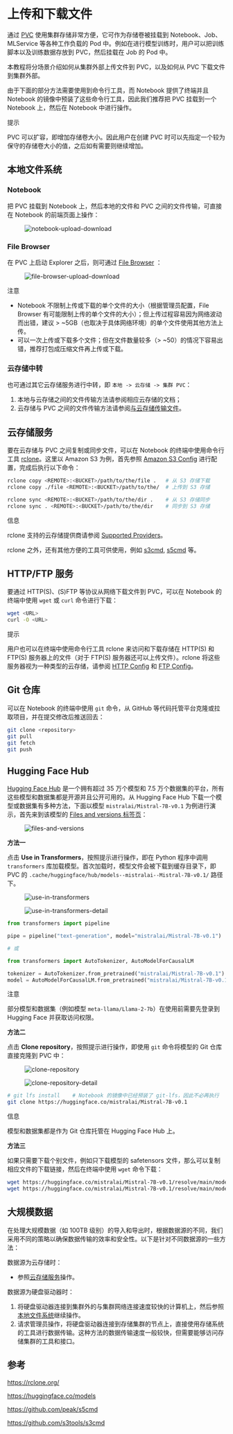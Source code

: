 # 上传和下载文件

通过 [PVC](../modules/storage/pvc.md) 使用集群存储非常方便，它可作为存储卷被挂载到 Notebook、Job、MLService 等各种工作负载的 Pod 中。例如在进行模型训练时，用户可以把训练脚本以及训练数据存放到 PVC，然后挂载在 Job 的 Pod 中。

本教程将分场景介绍如何从集群外部上传文件到 PVC，以及如何从 PVC 下载文件到集群外部。

由于下面的部分方法需要使用到命令行工具，而 Notebook 提供了终端并且 Notebook 的镜像中预装了这些命令行工具，因此我们推荐把 PVC 挂载到一个 Notebook 上，然后在 Notebook 中进行操作。

<aside class="note tip">
<div class="title">提示</div>

PVC 可以扩容，即增加存储卷大小。因此用户在创建 PVC 时可以先指定一个较为保守的存储卷大小的值，之后如有需要则继续增加。

</aside>

## 本地文件系统

### Notebook

把 PVC 挂载到 Notebook 上，然后本地的文件和 PVC 之间的文件传输，可直接在 Notebook 的前端页面上操作：

<figure class="screenshot">
  <img alt="notebook-upload-download" src="../assets/tasks/pvc-importing-and-exporting-files/notebook-upload-download.png" class="screenshot"/>
</figure>

### File Browser

在 PVC 上启动 Explorer 之后，则可通过 [File Browser](../tasks/use-explorer.md#使用-file-browser) ：
<figure class="screenshot">
  <img alt="file-browser-upload-download" src="../assets/tasks/pvc-importing-and-exporting-files/file-browser-upload-download.png" class="screenshot"/>
</figure>

<aside class="note">
<div class="title">注意</div>

* Notebook 不限制上传或下载的单个文件的大小（根据管理员配置，File Browser 有可能限制上传的单个文件的大小）；但上传过程容易因为网络波动而出错，建议 > ~5GB（也取决于具体网络环境）的单个文件使用其他方法上传。
* 可以一次上传或下载多个文件；但在文件数量较多（> ~50）的情况下容易出错，推荐打包成压缩文件再上传或下载。

</aside>

### 云存储中转

也可通过其它云存储服务进行中转，即 `本地 -> 云存储 -> 集群 PVC`：

1. 本地与云存储之间的文件传输方法请参阅相应云存储的文档；
2. 云存储与 PVC 之间的文件传输方法请参阅[与云存储传输文件](#与云存储传输文件)。

## 云存储服务

要在云存储与 PVC 之间复制或同步文件，可以在 Notebook 的终端中使用命令行工具 <a target="_blank" rel="noopener noreferrer" href="https://rclone.org">rclone</a>。这里以 Amazon S3 为例，首先参照 <a target="_blank" rel="noopener noreferrer" href="https://rclone.org/s3/">Amazon S3 Config</a> 进行配置，完成后执行以下命令：

```bash
rclone copy <REMOTE>:<BUCKET>/path/to/the/file .   # 从 S3 存储下载
rclone copy ./file <REMOTE>:<BUCKET>/path/to/the/  # 上传到 S3 存储

rclone sync <REMOTE>:<BUCKET>/path/to/the/dir .    # 从 S3 存储同步
rclone sync . <REMOTE>:<BUCKET>/path/to/the/dir    # 同步到 S3 存储
```

<aside class="note info">
<div class="title">信息</div>

rclone 支持的云存储提供商请参阅 <a target="_blank" rel="noopener noreferrer" href="https://rclone.org/#providers">Supported Providers</a>。

</aside>

rclone 之外，还有其他方便的工具可供使用，例如 <a target="_blank" rel="noopener noreferrer" href="https://github.com/s3tools/s3cmd">s3cmd</a>, <a target="_blank" rel="noopener noreferrer" href="https://github.com/peak/s5cmd">s5cmd</a> 等。

## HTTP/FTP 服务

要通过 HTTP(S)、(S)FTP 等协议从网络下载文件到 PVC，可以在 Notebook 的终端中使用 `wget` 或 `curl` 命令进行下载：

```bash
wget <URL>
curl -O <URL>
```

<aside class="note tip">
<div class="title">提示</div>

用户也可以在终端中使用命令行工具 rclone 来访问和下载存储在 HTTP(S) 和 FTP(S) 服务器上的文件（对于 FTP(S) 服务器还可以上传文件）。rclone 将这些服务器视为一种类型的云存储，请参阅 <a target="_blank" rel="noopener noreferrer" href="https://rclone.org/http/">HTTP Config</a> 和 <a target="_blank" rel="noopener noreferrer" href="https://rclone.org/ftp/">FTP Config</a>。

</aside>

## Git 仓库

可以在 Notebook 的终端中使用 `git` 命令，从 GitHub 等代码托管平台克隆或拉取项目，并在提交修改后推送回去：

```bash
git clone <repository>
git pull
git fetch
git push
```

## Hugging Face Hub

<a target="_blank" rel="noopener noreferrer" href="https://huggingface.co/models">Hugging Face Hub</a> 是一个拥有超过 35 万个模型和 7.5 万个数据集的平台，所有这些模型和数据集都是开源并且公开可用的。从 Hugging Face Hub 下载一个模型或数据集有多种方法，下面以模型 `mistralai/Mistral-7B-v0.1` 为例进行演示，首先来到该模型的 <a target="_blank" rel="noopener noreferrer" href="https://huggingface.co/mistralai/Mistral-7B-v0.1/tree/main">Files and versions 标签页</a>：

<figure class="screenshot">
  <img alt="files-and-versions" src="../assets/tasks/pvc-importing-and-exporting-files/files-and-versions.png" class="screenshot"/>
</figure>

**方法一**

点击 **Use in Transformers**，按照提示进行操作，即在 Python 程序中调用 `transformers` 库加载模型。首次加载时，模型文件会被下载到缓存目录下，即 PVC 的 `.cache/huggingface/hub/models--mistralai--Mistral-7B-v0.1/` 路径下。

<figure class="screenshot">
  <img alt="use-in-transformers" src="../assets/tasks/pvc-importing-and-exporting-files/use-in-transformers.png" class="screenshot"/>
</figure>

<figure class="screenshot">
  <img alt="use-in-transformers-detail" src="../assets/tasks/pvc-importing-and-exporting-files/use-in-transformers-detail.png" class="screenshot"/>
</figure>

```python
from transformers import pipeline

pipe = pipeline("text-generation", model="mistralai/Mistral-7B-v0.1")

# 或

from transformers import AutoTokenizer, AutoModelForCausalLM

tokenizer = AutoTokenizer.from_pretrained("mistralai/Mistral-7B-v0.1")
model = AutoModelForCausalLM.from_pretrained("mistralai/Mistral-7B-v0.1")
```


<aside class="note">
<div class="title">注意</div>

部分模型和数据集（例如模型 `meta-llama/Llama-2-7b`）在使用前需要先登录到 Hugging Face 并获取访问权限。

</aside>

**方法二**

点击 **Clone repository**，按照提示进行操作，即使用 `git` 命令将模型的 Git 仓库直接克隆到 PVC 中：

<figure class="screenshot">
  <img alt="clone-repository" src="../assets/tasks/pvc-importing-and-exporting-files/clone-repository.png" class="screenshot"/>
</figure>

<figure class="screenshot">
  <img alt="clone-repository-detail" src="../assets/tasks/pvc-importing-and-exporting-files/clone-repository-detail.png" class="screenshot"/>
</figure>

```bash
# git lfs install    # Notebook 的镜像中已经预装了 git-lfs，因此不必再执行
git clone https://huggingface.co/mistralai/Mistral-7B-v0.1
```

<aside class="note tip">
<div class="title">信息</div>

模型和数据集都是作为 Git 仓库托管在 Hugging Face Hub 上。

</aside>

**方法三**

如果只需要下载个别文件，例如只下载模型的 safetensors 文件，那么可以复制相应文件的下载链接，然后在终端中使用 `wget` 命令下载：

```bash
wget https://huggingface.co/mistralai/Mistral-7B-v0.1/resolve/main/model-00001-of-00002.safetensors?download=true
wget https://huggingface.co/mistralai/Mistral-7B-v0.1/resolve/main/model-00002-of-00002.safetensors?download=true
```

## 大规模数据

在处理大规模数据（如 100TB 级别）的导入和导出时，根据数据源的不同，我们采用不同的策略以确保数据传输的效率和安全性。以下是针对不同数据源的一些方法：

数据源为云存储时：

* 参照[云存储服务](#云存储服务)操作。

数据源为硬盘驱动器时：

1. 将硬盘驱动器连接到集群外的与集群网络连接速度较快的计算机上，然后参照[本地文件系统](#本地文件系统)继续操作。
2. 请求管理员操作，将硬盘驱动器连接到存储集群的节点上，直接使用存储系统的工具进行数据传输。这种方法的数据传输速度一般较快，但需要能够访问存储集群的工具和接口。

## 参考

<https://rclone.org/>

<https://huggingface.co/models>

<https://github.com/peak/s5cmd>

<https://github.com/s3tools/s3cmd>